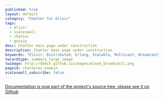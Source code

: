 ```yaml
---
published: true
layout: default
category: "Chatter for Elixir"
tags:
  - elixir
  - scalesmall
  - chatter
  - gossip
desc: Chatter main page under construction
description: Chatter main page under construction
keywords: "Elixir, Distributed, Erlang, Scalable, Multicast, Broadcast"
twcardtype: summary_large_image
twimage: http://dbeck.github.io/images/mixed_broadcast1.png
pageid: chatterex_exmain
scalesmall_subscribe: false
---
```


[Documentation is now part of the project's source tree, please see it on Github](https://github.com/dbeck/chatter_ex/tree/master/docs)
